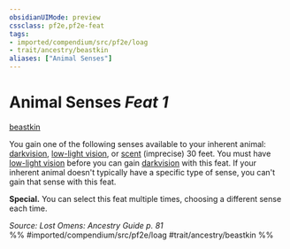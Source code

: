 ```yaml
---
obsidianUIMode: preview
cssclass: pf2e,pf2e-feat
tags:
- imported/compendium/src/pf2e/loag
- trait/ancestry/beastkin
aliases: ["Animal Senses"]
---
```

# Animal Senses  *Feat 1*  
[beastkin](beastkin-loag.md)  


You gain one of the following senses available to your inherent animal: [darkvision](rules/abilities/darkvision.md), [low-light vision](low-light-vision.md), or [scent](scent.md) (imprecise) 30 feet. You must have [low-light vision](low-light-vision.md) before you can gain [darkvision](rules/abilities/darkvision.md) with this feat. If your inherent animal doesn't typically have a specific type of sense, you can't gain that sense with this feat.

**Special.** You can select this feat multiple times, choosing a different sense each time.

*Source: Lost Omens: Ancestry Guide p. 81*  
%% #imported/compendium/src/pf2e/loag #trait/ancestry/beastkin %%